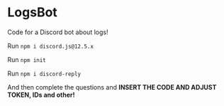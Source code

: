 # LogsBot
Code for a Discord bot about logs!

Run 
`npm i discord.js@12.5.x`

Run
`npm init`

Run
`npm i discord-reply`

And then complete the questions and
<b> INSERT THE CODE AND ADJUST TOKEN, IDs and other!
